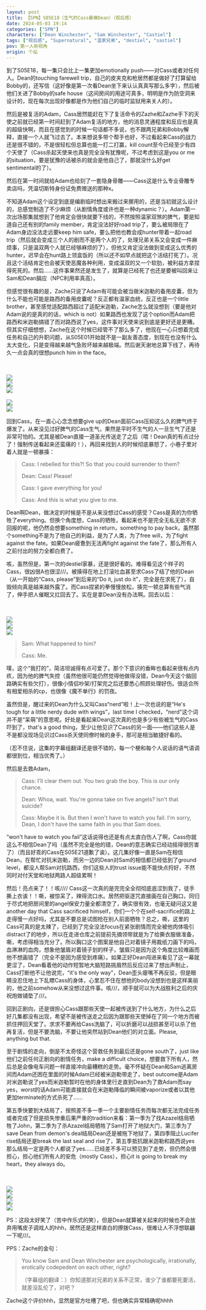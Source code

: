 ```yaml
---
layout: post
title: 【SPN】S05E18（生气的Cass暴揍Dean）（观后感）
date: 2024-05-03 19:14
categories: ["SPN"]
characters: ["Dean Winchester", "Sam Winchester", "Castiel"]
tags: ["观后感", "Supernatural", "温家兄弟", "destiel", "sastiel"]
pov: 第一人称视角
origin: 个站
---
```


到了S05E18，每一集只会比上一集更加emotionally push——对Cass或者对任何人。Dean的touching farewell trip，自己的皮夹克和枪居然都是做好了打算留给Bobby的，还写信（这好像是第一次看Dean坐下来认认真真写那么多字），然后被他们关进了Bobby的safe house（这间房间的用途可真多，明明是作为防空洞来设计的，现在每次出现好像都是作为他们自己的临时监狱用来关人的）。

然后是被复活的Adam，Cass居然能赶在下了复活命令的Zazhe和Zazhe手下的天使之前就已经第一时间赶到了Adam复活的地方，他的消息灵通程度和反应也是真的超级快啊，而且在感觉到的时候一句话都不多说，也不跟两兄弟和Bobby解释，直接一个人就飞过去了。本来想说多带个帮手也好，不过看起来Cass的战力还是很不错的，不是很轻松但总算也能一打二打赢，kill count至今已经至少有四个天使了（Cass杀起天使来也真是完全没有犹豫呢，不过考虑到这是you or me的situation，要是犹豫的话被杀的就会是他自己了，那就没什么好get sentimental的了）。

然后在第一时间就给Adam也给刻了一套隐身骨雕——Cass这是什么专业骨雕专卖店吗，凭温切斯特身份证免费赠送的那种x。

不知道Adam这个设定到底是编剧临时想出来搬过来挪用的，还是当初就这么设计的，总感觉制造了不少麻烦（从剧情角度或许也是一种dynamic？）。Adam第一次出场那集就想到了他肯定会很快就要下线的，不然按照温家双煞的脾气，要是知道自己还有别的family member，肯定没法好好road trip了，要么被局限在了Adam身边没法走远要keep him safe，要么把他也教会成hunter带着一起road trip（然后就会变成三个人的剧而不是两个人的了，处理兄弟关系又会变成一件麻烦事，只是温双两个人就已经够麻烦的了），但他又肯定没法做到变成这么优秀的hunter，迟早会在hunt路上领盒饭的（所以还不如早点就把这个活结打死了）。况且这个活结肯定也会被天使恶魔各种利用，变成温双的又一个软肋，被利益方拿捏得死死的。然后……这件事果然还是发生了，就算是已经死了也还是要被叫回来让Sam和Dean膈应（NPC利用率真高）。

但感觉很有趣的是，Zache只说了Adam有可能会被当做米迦勒的备用皮囊，但为什么不能也可能是路西的备用皮囊呢？反正都有温家血统，反正也是一个little brother，甚至感觉适配路西超过了适配米迦勒，Zache怎么就没想到（要是他对Adam说的是真的的话，which is not）如果路西也发现了这个option而Adam把路西和米迦勒搞错了而对路西说了yes，这件事对天使来说到底是更好还是更糟。但其实仔细想想，Zache在这个时候已经管不了那么多了，他现在一心只想着完成任务和自己的升职问题，从S05E01开始就不是一副友善态度，到现在也没有什么太大变化，只是变得越来越气急败坏越来越极端。然后谢天谢地总算下线了，再待久一点会真的很想punch him in the face。

<br><br>
![](/assets/images/SPN/2024-05-02-SPN-0518-5.jpg)
<br>
![](/assets/images/SPN/2024-05-02-SPN-0518-6.jpg)
<br>
![](/assets/images/SPN/2024-05-02-SPN-0518-7.jpg)
<br><br>
![](/assets/images/SPN/2024-05-02-SPN-0518-8.jpg)
<br>
![](/assets/images/SPN/2024-05-02-SPN-0518-9.jpg)
<br>

回到Cass，在一直心心念念想要give up的Dean面前Cass压抑这么久的脾气终于爆发了。从来没见过好脾气的Cass生气，果然是平时不生气的人一旦生气了还是非常可怕的。尤其是被Dean直接一道圣光传送走了之后（喂！Dean真的有点过分了！强制传送看起来还蛮痛的！），再回来找到人的时候彻底暴怒了，小巷子里对着人就是一顿暴揍：

> Cass: I rebelled for this?! So that you could surrender to them?
>
> Dean: Cass! Please!
>
> Cass: I gave everything for you!
>
> Cass: And this is what you give to me.

Dean啊Dean，做决定的时候是不是从来没想过Cass的感受？Cass是真的为你牺牲了everything。但换个角度想，Cass的牺牲，看起来也不是完全无私无欲不求回报的呢，他仍然会想要something in return，something to pay back，虽然那个something不是为了他自己的利益，是为了人类，为了free will，为了fight against the fate。如果Dean疲惫到无法再fight against the fate了，那么所有人之前付出的努力全都白费了。

咳，虽然但是，第一次的destiel家暴，还是很好看的。难得看见这个样子的Cass，很凶很A也很涩///。被揍得在地上打滚吐血甚至求Cass了结了他的Dean（从一开始的“Cass, please”到后来的“Do it, just do it”，完全是在求死了），自毁倾向真是越来越外露了。而Cass捏紧的拳慢慢放松，揍完一顿总算有些气消了，伸手把人催眠又扛回去了。实在是拿Dean没有办法啊。回去以后：

<br><br>
![](/assets/images/SPN/2024-05-02-SPN-0518-10.jpg)
<br>
![](/assets/images/SPN/2024-05-02-SPN-0518-11.jpg)
<br>
![](/assets/images/SPN/2024-05-02-SPN-0518-12.jpg)
<br>

> Sam: What happened to him?
>
> Cass: Me.

噗，这个“我打的”，简洁坦诚得有点可爱了。那个下意识的垂眸也看起来很有点内疚，因为他的脾气失控（虽然他很可能仍然觉得他做得没错，Dean今天这个脑回路确实有些欠打），很像小情侣吵架/打架完之后还要悉心照顾处理好伤。很适合所有相爱相杀的cp，也很像《魔不单行》的罚夜。

虽然但是，醒过来的Dean为什么又叫Cass“nerd”啦！上一次也说的是“He's tough for a little nerdy dude with wings”，last time I checked，“nerd”这个词并不是“呆萌”的意思呢。好处是看起来Dean这次真的也是多少有些被生气的Cass吓到了，that's a good thing，至少让他见识了Cass的另一面——他们这些人是不是都没现场见识过Cass杀天使同僚时候的身手，那可是相当敏捷好看的。

（忍不住说，这集的字幕组翻译还是很不错的，每一个梗和每个人说话的语气语调都很到位，相当优秀了。）

然后是去救Adam，

> Cass: I'll clear them out. You two grab the boy. This is our only chance.
>
> Dean: Whoa, wait. You're gonna take on five angels? Isn't that suicide?
>
> Cass: Maybe it is. But then I won't have to watch you fail. I'm sorry, Dean, I don't have the same faith in you that Sam does.

“won't have to watch you fail”这话说得也还是有点太直白伤人了啊，Cass你就这么不相信Dean了吗（虽然不完全是他的错，Dean的意志确实已经动摇得很厉害了）（而且好乖的Cass在S05E21道歉了诶）。这几集好像一直是Sam在相信Dean，在帮忙对抗米迦勒，而另一边的Dean对Sam的相信都已经低到了ground level，都没人帮Sam对抗路西，你们这些人的trust issue能不能快点捋好，不然同时对付天堂和地狱两路人超级累啊！

然后！亮点来了！！咳//// Cass这一次真的是完完全全彻彻底底涩到我了，徒手撕上衣诶！！嘶，被惊呆了，辣得流口水。居然把驱逐咒直接画在自己胸口，同归于尽式地把房间里的angel保安力量全都清空了，确实很有效，也毫无疑问这又是another day that Cass sacrificed himself，你们一个个在self-sacrifice的路上走得慢一点好吗，尤其是不要总是试图抢在别人前面牺牲？总之，嘶，这里的Cass可真的是太辣了，已经到了完全没法focus在紧张剧情而完全被他肉体吸引distract了的地步，所以在走进仓库之前提前先摘领带就是为了给撕衣服做准备，嘶，考虑得相当充分了。所以胸口这个图案是他自己对着镜子用裁纸刀画下的吗，血淋淋的血肉，想象他皱眉对着镜子划的样子，皱眉只是因为这个角度比较难画而他不想画错了（完全不是因为感受到疼痛）。如果正好Dean闯进来看见了这一幕就更涩了，Dean看着他的动作短暂地大脑短路挑眉然后反应过来了想出声制止，Cass打断他不让他说完，“it's the only way”，Dean歪头瘪嘴不再反驳，但是眼睛没忍住地上下乱瞟Cass的身体，心里忍不住在想他的body没想到也是这样美丽的，他之前somehow从来没想过这件事。咳///，顺手就可以为大战胜利之后的庆祝炮做铺垫了///。

回到正剧向，还是很担心Cass跟那些天使一起被传送到了什么地方，为什么之后好几集都没有出现，希望不是被传送走之后因为跟那些天使掉在了同一个地方而被抓住押回天堂了。求求不要再给Cass洗脑了，可以折磨可以战损甚至可以杀了他再复活，但是不要洗脑，不要让他突然站到Dean他们的对立面。Please, anything but that.

至于剧情的走向，倒是不太奇怪这个营救任务到最后还是gone south了，just like他们之前任何正剧向的剧情任务，make a difficult choice，想要救下所有人，然后总是会像电车问题一样直接冲向最糟糕的走势。毫不怀疑在Dean和Sam逃离房间而Adam还困在里面的时候Adam已经被米迦勒带走了，best outcome是Adam对米迦勒说了yes而米迦勒暂时在他的身体里行走直到Dean为了救Adam而say yes，worst的话Adam可能直接就会在米迦勒降临的瞬间被vaporize或者以其他更加terminate的方式杀死了……

第五季快要到大结局了，按照差不多一季一个主要剧情任务而每次都无法完成任务或者完成了但是损失惨重后果严重的tradition来看：第一季为了找Azazel结局牺牲了John，第二季为了杀Azazel结局牺牲了Sam打开了地狱大门，第三季为了save Dean from demon's deal结局Dean还是被拖下地狱了，第四季阻止Lucifer rise结局还是break the last seal and rise了，第五季抵抗跟米迦勒和路西说yes那么结局一定是两个人都说了yes……已经差不多可以预见到了走势，但仍然会很担心，担心他们所有人的安危（mostly Cass），担心it is going to break my heart，they always do。

<br><br>
![](/assets/images/SPN/2024-05-02-SPN-0518-1.jpg)
<br>
![](/assets/images/SPN/2024-05-02-SPN-0518-2.jpg)
<br>
![](/assets/images/SPN/2024-05-02-SPN-0518-3.jpg)
<br>
![](/assets/images/SPN/2024-05-02-SPN-0518-4.jpg)
<br>

PS：这段太好笑了（苦中作乐式的笑），但是Dean就算被关起来的时候也不会放弃用嘴皮子调戏人的hhh，居然还是这样直白的撩拨Cass，很难让人不浮想联翩一下呢///。

PPS：Zache的金句：

> You know Sam and Dean Winchester are psychologically, irrationally, erotically codepedent on each other, right?
>
> （字幕组的翻译：）你知道那对兄弟的关系不正常，谁少了谁都要死要活，就差没乱伦了，对吧？

Zache这个评价hhh，显然是官方吐槽了吧，但也确实异常精确呢hhhh